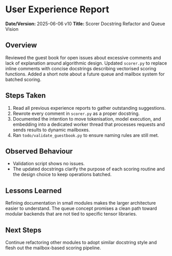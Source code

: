 # User Experience Report

**Date/Version:** 2025-06-06 v10
**Title:** Scorer Docstring Refactor and Queue Vision

## Overview
Reviewed the guest book for open issues about excessive comments and lack of
explanation around algorithmic design. Updated `scorer.py` to replace inline
comments with concise docstrings describing vectorised scoring functions.
Added a short note about a future queue and mailbox system for batched
scoring.

## Steps Taken
1. Read all previous experience reports to gather outstanding suggestions.
2. Rewrote every comment in `scorer.py` as a proper docstring.
3. Documented the intention to move tokenisation, model execution, and
   embedding into a dedicated worker thread that processes requests and sends
   results to dynamic mailboxes.
4. Ran `todo/validate_guestbook.py` to ensure naming rules are still met.

## Observed Behaviour
- Validation script shows no issues.
- The updated docstrings clarify the purpose of each scoring routine and the
  design choice to keep operations batched.

## Lessons Learned
Refining documentation in small modules makes the larger architecture easier to
understand. The queue concept promises a clean path toward modular backends
that are not tied to specific tensor libraries.

## Next Steps
Continue refactoring other modules to adopt similar docstring style and flesh
out the mailbox-based scoring pipeline.
